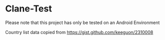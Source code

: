 # Clane-Test

Please note that this project has only be tested on an Android Environment

Country list data copied from https://gist.github.com/keeguon/2310008
